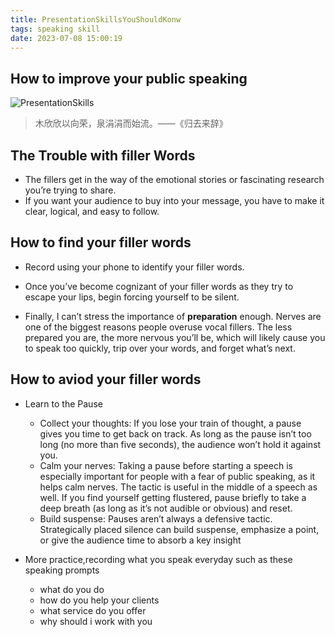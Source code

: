```yaml
---
title: PresentationSkillsYouShouldKonw
tags: speaking skill
date: 2023-07-08 15:00:19
---
```

## How to improve your public speaking

![PresentationSkills](PresentationSkills.jpg)
> 木欣欣以向荣，泉涓涓而始流。——《归去来辞》

## The Trouble with filler Words

- The fillers get in the way of the emotional stories or fascinating research you’re trying to share.
- If you want your audience to buy into your message, you have to make it clear, logical, and easy to follow.
<!--more-->
## How to find your filler words

- Record using your phone to identify your filler words.

- Once you’ve become cognizant of your filler words as they try to escape your lips, begin forcing yourself to be silent.

- Finally, I can’t stress the importance of **preparation** enough. Nerves are one of the biggest reasons people overuse vocal fillers. The less prepared you are, the more nervous you’ll be, which will likely cause you to speak too quickly, trip over your words, and forget what’s next.

## How to aviod your filler words

- Learn to the Pause

  - Collect your thoughts: If you lose your train of thought, a pause gives you time to get back on track. As long as the pause isn’t too long (no more than five seconds), the audience won’t hold it against you.
  - Calm your nerves: Taking a pause before starting a speech is especially important for people with a fear of public speaking, as it helps calm nerves. The tactic is useful in the middle of a speech as well. If you find yourself getting flustered, pause briefly to take a deep breath (as long as it’s not audible or obvious) and reset.
  - Build suspense: Pauses aren’t always a defensive tactic. Strategically placed silence can build suspense, emphasize a point, or give the audience time to absorb a key insight
- More practice,recording what you speak everyday such as these speaking prompts

  - what do you do
  - how do you help your clients
  - what service do you offer
  - why should i work with you
  